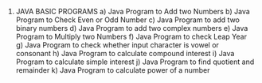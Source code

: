 1.	JAVA BASIC PROGRAMS
a)	Java Program to Add two Numbers
b)	Java Program to Check Even or Odd Number
c)	Java Program to add two binary numbers
d)	Java Program to add two complex numbers
e)	Java Program to Multiply two Numbers
f)	Java Program to check Leap Year
g)	Java Program to check whether input character is vowel or consonant
h)	Java Program to calculate compound interest
i)	Java Program to calculate simple interest
j)	Java Program to find quotient and remainder
k)	Java Program to calculate power of a number

